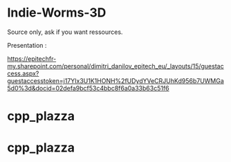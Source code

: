 # Indie-Worms-3D

Source only, ask if you want ressources.

Presentation : 

https://epitechfr-my.sharepoint.com/personal/dimitri_danilov_epitech_eu/_layouts/15/guestaccess.aspx?guestaccesstoken=j17YIx3U1K1HONH%2fUDydYVeCRJUhKd956b7UWMGa5d0%3d&docid=02defa9bcf53c4bbc8f6a0a33b63c51f6
# cpp_plazza
# cpp_plazza
